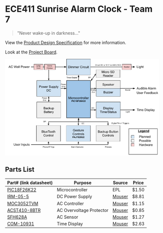 # ECE411 Sunrise Alarm Clock - Team 7

> "Never wake-up in darkness..."

View the [Product Design Specification](./Product%20Design%20Specification%20v1.pdf) for more information.

Look at the [Project Board](https://github.com/31415pi/ECE_411_Winter_2021_Team_7/projects/1).

![Sections of the projcect.](.\CAD\L1%20Decomposition.png "L1 Decompsition")

## Parts List

| Part# (link datasheet)                                                           | Purpose                  | Source                                                          | Price |
| -------------------------------------------------------------------------------- | ------------------------ | --------------------------------------------------------------- | ----- |
| [PIC18F26K22](./Datasheets/datasheet%20PAJ7620U2.pdf)                            | Microcontroller          | EPL                                                             | $1.50 |
| [IRM-05-5](./Datasheets/datasheet%20IRM-05%20(ACto5v%20power%20supply).pdf)      | DC Power Supply          | [Mouser](https://www.mouser.com/ProductDetail/709-IRM05-5)      | $8.81 |
| [MOC3052TVM](./Datasheets/datasheet%20MOC3052M%20(AC%20controller).pdf)          | AC Controller            | [Mouser]()                                                      | $1.15 |
| [ACST410-8BTR](./Datasheets/datasheet%20ACST410%20(Overvoltage%20Protector).pdf) | AC Overvoltage Protector | [Mouser](https://www.mouser.com/ProductDetail/511-ACST410-8BTR) | $0.85 |
| [SFH628A](./Datasheets/datasheet%20SFH628A%20(AC%20sensor).pdf)                  | AC Sensor                | [Mouser](https://www.mouser.com/ProductDetail/782-SFH6286-4T)   | $1.27 |
| [COM-10931](./Datasheets/datasheet%20COM-09481%20(7seg).pdf)                     | Time Display             | [Mouser](https://www.mouser.com/ProductDetail/474-COM-10931)    | $2.63 |

